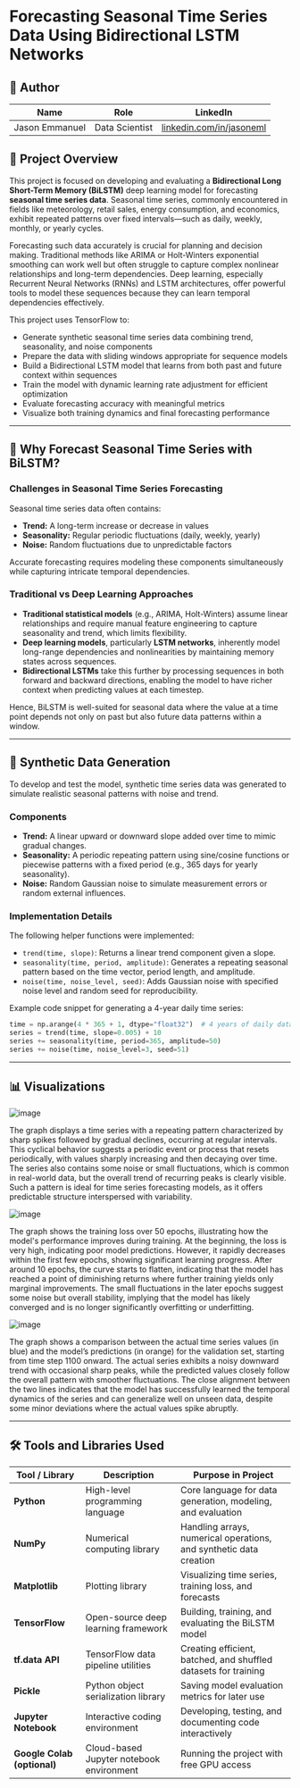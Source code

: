 # Forecasting Seasonal Time Series Data Using Bidirectional LSTM Networks

## 👤 Author

| Name            | Role              | LinkedIn                                      |
|-----------------|-------------------|-----------------------------------------------|
| Jason Emmanuel  | Data Scientist | [linkedin.com/in/jasoneml](https://www.linkedin.com/in/jasoneml/) |

## 🌟 Project Overview

This project is focused on developing and evaluating a **Bidirectional Long Short-Term Memory (BiLSTM)** deep learning model for forecasting **seasonal time series data**. Seasonal time series, commonly encountered in fields like meteorology, retail sales, energy consumption, and economics, exhibit repeated patterns over fixed intervals—such as daily, weekly, monthly, or yearly cycles.

Forecasting such data accurately is crucial for planning and decision making. Traditional methods like ARIMA or Holt-Winters exponential smoothing can work well but often struggle to capture complex nonlinear relationships and long-term dependencies. Deep learning, especially Recurrent Neural Networks (RNNs) and LSTM architectures, offer powerful tools to model these sequences because they can learn temporal dependencies effectively.

This project uses TensorFlow to:

- Generate synthetic seasonal time series data combining trend, seasonality, and noise components  
- Prepare the data with sliding windows appropriate for sequence models  
- Build a Bidirectional LSTM model that learns from both past and future context within sequences  
- Train the model with dynamic learning rate adjustment for efficient optimization  
- Evaluate forecasting accuracy with meaningful metrics  
- Visualize both training dynamics and final forecasting performance  

---

## 🎯 Why Forecast Seasonal Time Series with BiLSTM?

### Challenges in Seasonal Time Series Forecasting

Seasonal time series data often contains:

- **Trend:** A long-term increase or decrease in values  
- **Seasonality:** Regular periodic fluctuations (daily, weekly, yearly)  
- **Noise:** Random fluctuations due to unpredictable factors  

Accurate forecasting requires modeling these components simultaneously while capturing intricate temporal dependencies.

### Traditional vs Deep Learning Approaches

- **Traditional statistical models** (e.g., ARIMA, Holt-Winters) assume linear relationships and require manual feature engineering to capture seasonality and trend, which limits flexibility.  
- **Deep learning models**, particularly **LSTM networks**, inherently model long-range dependencies and nonlinearities by maintaining memory states across sequences.  
- **Bidirectional LSTMs** take this further by processing sequences in both forward and backward directions, enabling the model to have richer context when predicting values at each timestep.  

Hence, BiLSTM is well-suited for seasonal data where the value at a time point depends not only on past but also future data patterns within a window.

---

## 🧩 Synthetic Data Generation

To develop and test the model, synthetic time series data was generated to simulate realistic seasonal patterns with noise and trend.

### Components

- **Trend:** A linear upward or downward slope added over time to mimic gradual changes.  
- **Seasonality:** A periodic repeating pattern using sine/cosine functions or piecewise patterns with a fixed period (e.g., 365 days for yearly seasonality).  
- **Noise:** Random Gaussian noise to simulate measurement errors or random external influences.  

### Implementation Details

The following helper functions were implemented:

- `trend(time, slope)`: Returns a linear trend component given a slope.  
- `seasonality(time, period, amplitude)`: Generates a repeating seasonal pattern based on the time vector, period length, and amplitude.  
- `noise(time, noise_level, seed)`: Adds Gaussian noise with specified noise level and random seed for reproducibility.  

Example code snippet for generating a 4-year daily time series:

```python
time = np.arange(4 * 365 + 1, dtype="float32")  # 4 years of daily data
series = trend(time, slope=0.005) + 10
series += seasonality(time, period=365, amplitude=50)
series += noise(time, noise_level=3, seed=51)
```

---

## 📊 Visualizations

![image](https://github.com/user-attachments/assets/f061f31b-144a-4c74-9de0-d7a7bb3377ca)

The graph displays a time series with a repeating pattern characterized by sharp spikes followed by gradual declines, occurring at regular intervals. This cyclical behavior suggests a periodic event or process that resets periodically, with values sharply increasing and then decaying over time. The series also contains some noise or small fluctuations, which is common in real-world data, but the overall trend of recurring peaks is clearly visible. Such a pattern is ideal for time series forecasting models, as it offers predictable structure interspersed with variability.

![image](https://github.com/user-attachments/assets/744bc4bf-ce1f-4492-b9d1-fa851d4224b0)

The graph shows the training loss over 50 epochs, illustrating how the model's performance improves during training. At the beginning, the loss is very high, indicating poor model predictions. However, it rapidly decreases within the first few epochs, showing significant learning progress. After around 10 epochs, the curve starts to flatten, indicating that the model has reached a point of diminishing returns where further training yields only marginal improvements. The small fluctuations in the later epochs suggest some noise but overall stability, implying that the model has likely converged and is no longer significantly overfitting or underfitting.

![image](https://github.com/user-attachments/assets/0bdf76b3-6a3a-4bd3-8372-0b430598432d)

The graph shows a comparison between the actual time series values (in blue) and the model’s predictions (in orange) for the validation set, starting from time step 1100 onward. The actual series exhibits a noisy downward trend with occasional sharp peaks, while the predicted values closely follow the overall pattern with smoother fluctuations. The close alignment between the two lines indicates that the model has successfully learned the temporal dynamics of the series and can generalize well on unseen data, despite some minor deviations where the actual values spike abruptly.

---

## 🛠️ Tools and Libraries Used

| Tool / Library          | Description                                         | Purpose in Project                                    |
|------------------------|-----------------------------------------------------|-----------------------------------------------------|
| **Python**             | High-level programming language                     | Core language for data generation, modeling, and evaluation |
| **NumPy**              | Numerical computing library                          | Handling arrays, numerical operations, and synthetic data creation |
| **Matplotlib**         | Plotting library                                    | Visualizing time series, training loss, and forecasts |
| **TensorFlow**         | Open-source deep learning framework                 | Building, training, and evaluating the BiLSTM model |
| **tf.data API**        | TensorFlow data pipeline utilities                   | Creating efficient, batched, and shuffled datasets for training |
| **Pickle**             | Python object serialization library                  | Saving model evaluation metrics for later use       |
| **Jupyter Notebook**   | Interactive coding environment                        | Developing, testing, and documenting code interactively |
| **Google Colab (optional)** | Cloud-based Jupyter notebook environment          | Running the project with free GPU access             |
